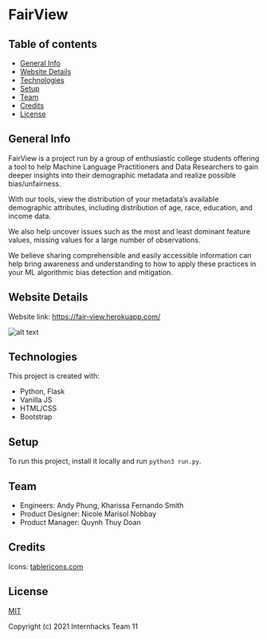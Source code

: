 # FairView

## Table of contents
* [General Info](#general-info)
* [Website Details](#website-details)
* [Technologies](#technologies)
* [Setup](#setup)
* [Team](#team)
* [Credits](#credits)
* [License](#license)

## General Info
FairView is a project run by a group of enthusiastic college students offering a tool to help Machine Language Practitioners and Data Researchers to gain deeper insights into their demographic metadata and realize possible bias/unfairness. 

With our tools, view the distribution of your metadata’s available demographic attributes, including distribution of age, race, education, and income data. 

We also help uncover issues such as the most and least dominant feature values, missing values for a large number of observations. 

We believe sharing comprehensible and easily accessible information can help bring awareness and understanding to how to apply these practices in your ML algorithmic bias detection and mitigation. 

## Website Details
Website link: https://fair-view.herokuapp.com/

![alt text](img/fairview.gif)

## Technologies
This project is created with:
* Python, Flask
* Vanilla JS
* HTML/CSS
* Bootstrap
	
## Setup
To run this project, install it locally and run `python3 run.py`.

## Team
- Engineers: Andy Phung, Kharissa Fernando Smith
- Product Designer: Nicole Marisol Nobbay
- Product Manager: Quynh Thuy Doan

## Credits
Icons: [tablericons.com](https://tablericons.com/)

## License
[MIT](https://en.wikipedia.org/wiki/MIT_License)

Copyright (c) 2021 Internhacks Team 11
